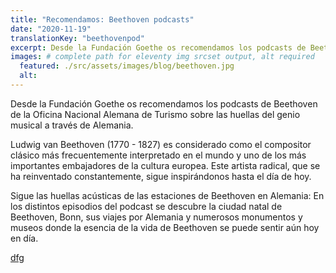 ```yaml
---
title: "Recomendamos: Beethoven podcasts"
date: "2020-11-19"
translationKey: "beethovenpod"
excerpt: Desde la Fundación Goethe os recomendamos los podcasts de Beethoven de la Oficina Nacional Alemana de Turismo sobre las huellas del genio musical a través de Alemania.
images: # complete path for eleventy img srcset output, alt required
  featured: ./src/assets/images/blog/beethoven.jpg
  alt:
---
```


Desde la Fundación Goethe os recomendamos los podcasts de Beethoven de la Oficina Nacional Alemana de Turismo sobre las huellas del genio musical a través de Alemania.

Ludwig van Beethoven (1770 - 1827) es considerado como el compositor clásico más frecuentemente interpretado en el mundo y uno de los más importantes embajadores de la cultura europea. Este artista radical, que se ha reinventado constantemente, sigue inspirándonos hasta el día de hoy.

Sigue las huellas acústicas de las estaciones de Beethoven en Alemania: En los distintos episodios del podcast se descubre la ciudad natal de Beethoven, Bonn, sus viajes por Alemania y numerosos monumentos y museos donde la esencia de la vida de Beethoven se puede sentir aún hoy en día.

<a href="[asdf](https://www.germany.travel/es/ms/bthvn2020/beethoven-2020.html)" rel ="noopener" target="_blank">dfg</a>
